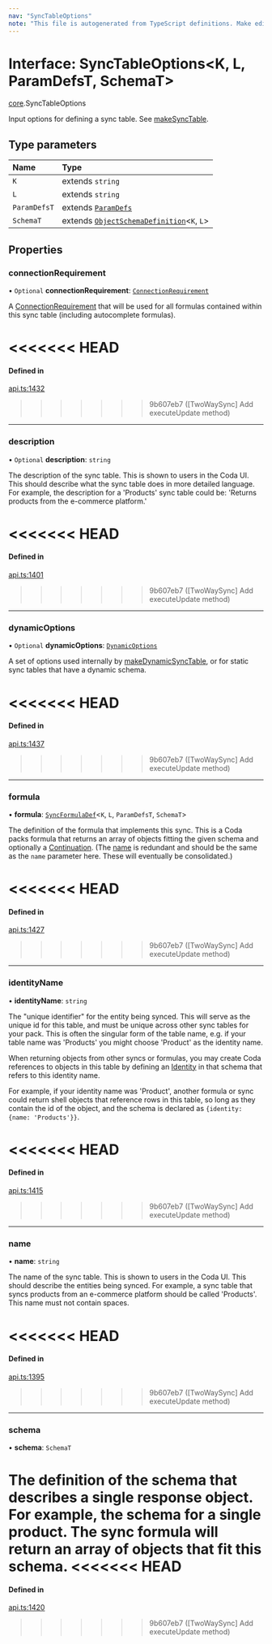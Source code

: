 ```yaml
---
nav: "SyncTableOptions"
note: "This file is autogenerated from TypeScript definitions. Make edits to the comments in the TypeScript file and then run `make docs` to regenerate this file."
---
```

# Interface: SyncTableOptions<K, L, ParamDefsT, SchemaT\>

[core](../modules/core.md).SyncTableOptions

Input options for defining a sync table. See [makeSyncTable](../functions/core.makeSyncTable.md).

## Type parameters

| Name | Type |
| :------ | :------ |
| `K` | extends `string` |
| `L` | extends `string` |
| `ParamDefsT` | extends [`ParamDefs`](../types/core.ParamDefs.md) |
| `SchemaT` | extends [`ObjectSchemaDefinition`](core.ObjectSchemaDefinition.md)<`K`, `L`\> |

## Properties

### connectionRequirement

• `Optional` **connectionRequirement**: [`ConnectionRequirement`](../enums/core.ConnectionRequirement.md)

A [ConnectionRequirement](../enums/core.ConnectionRequirement.md) that will be used for all formulas contained within
this sync table (including autocomplete formulas).

<<<<<<< HEAD
=======
#### Defined in

[api.ts:1432](https://github.com/coda/packs-sdk/blob/main/api.ts#L1432)

>>>>>>> 9b607eb7 ([TwoWaySync] Add executeUpdate method)
___

### description

• `Optional` **description**: `string`

The description of the sync table. This is shown to users in the Coda UI.
This should describe what the sync table does in more detailed language. For example, the
description for a 'Products' sync table could be: 'Returns products from the e-commerce platform.'

<<<<<<< HEAD
=======
#### Defined in

[api.ts:1401](https://github.com/coda/packs-sdk/blob/main/api.ts#L1401)

>>>>>>> 9b607eb7 ([TwoWaySync] Add executeUpdate method)
___

### dynamicOptions

• `Optional` **dynamicOptions**: [`DynamicOptions`](core.DynamicOptions.md)

A set of options used internally by [makeDynamicSyncTable](../functions/core.makeDynamicSyncTable.md), or for static
sync tables that have a dynamic schema.

<<<<<<< HEAD
=======
#### Defined in

[api.ts:1437](https://github.com/coda/packs-sdk/blob/main/api.ts#L1437)

>>>>>>> 9b607eb7 ([TwoWaySync] Add executeUpdate method)
___

### formula

• **formula**: [`SyncFormulaDef`](core.SyncFormulaDef.md)<`K`, `L`, `ParamDefsT`, `SchemaT`\>

The definition of the formula that implements this sync. This is a Coda packs formula
that returns an array of objects fitting the given schema and optionally a [Continuation](core.Continuation.md).
(The [name](core.SyncFormulaDef.md#name) is redundant and should be the same as the `name` parameter here.
These will eventually be consolidated.)

<<<<<<< HEAD
=======
#### Defined in

[api.ts:1427](https://github.com/coda/packs-sdk/blob/main/api.ts#L1427)

>>>>>>> 9b607eb7 ([TwoWaySync] Add executeUpdate method)
___

### identityName

• **identityName**: `string`

The "unique identifier" for the entity being synced. This will serve as the unique id for this
table, and must be unique across other sync tables for your pack. This is often the singular
form of the table name, e.g. if your table name was 'Products' you might choose 'Product'
as the identity name.

When returning objects from other syncs or formulas, you may create Coda references to objects
in this table by defining an [Identity](core.Identity.md) in that schema that refers to this identity name.

For example, if your identity name was 'Product', another formula or sync could return
shell objects that reference rows in this table, so long as they contain the id
of the object, and the schema is declared as `{identity: {name: 'Products'}}`.

<<<<<<< HEAD
=======
#### Defined in

[api.ts:1415](https://github.com/coda/packs-sdk/blob/main/api.ts#L1415)

>>>>>>> 9b607eb7 ([TwoWaySync] Add executeUpdate method)
___

### name

• **name**: `string`

The name of the sync table. This is shown to users in the Coda UI.
This should describe the entities being synced. For example, a sync table that syncs products
from an e-commerce platform should be called 'Products'. This name must not contain spaces.

<<<<<<< HEAD
=======
#### Defined in

[api.ts:1395](https://github.com/coda/packs-sdk/blob/main/api.ts#L1395)

>>>>>>> 9b607eb7 ([TwoWaySync] Add executeUpdate method)
___

### schema

• **schema**: `SchemaT`

The definition of the schema that describes a single response object. For example, the
schema for a single product. The sync formula will return an array of objects that fit this schema.
<<<<<<< HEAD
=======

#### Defined in

[api.ts:1420](https://github.com/coda/packs-sdk/blob/main/api.ts#L1420)
>>>>>>> 9b607eb7 ([TwoWaySync] Add executeUpdate method)
